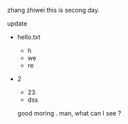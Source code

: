 zhang zhiwei
this is secong day.

update





- hello.txt
  - h
  - we
  - re
- 2
  - 23
  - dss

  good moring .
  man, what can I see ?


